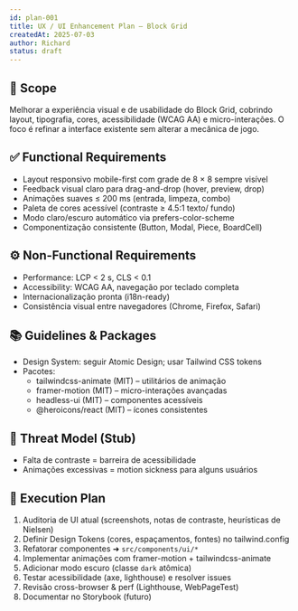 ```yaml
---
id: plan-001
title: UX / UI Enhancement Plan – Block Grid
createdAt: 2025-07-03
author: Richard
status: draft
---
```


## 🧩 Scope

Melhorar a experiência visual e de usabilidade do Block Grid, cobrindo layout, tipografia, cores, acessibilidade (WCAG AA) e micro-interações. O foco é refinar a interface existente sem alterar a mecânica de jogo.

## ✅ Functional Requirements

- Layout responsivo mobile-first com grade de 8 × 8 sempre visível
- Feedback visual claro para drag-and-drop (hover, preview, drop)
- Animações suaves ≤ 200 ms (entrada, limpeza, combo)
- Paleta de cores acessível (contraste ≥ 4.5:1 texto/ fundo)
- Modo claro/escuro automático via prefers-color-scheme
- Componentização consistente (Button, Modal, Piece, BoardCell)

## ⚙️ Non-Functional Requirements

- Performance: LCP < 2 s, CLS < 0.1
- Accessibility: WCAG AA, navegação por teclado completa
- Internacionalização pronta (i18n-ready)
- Consistência visual entre navegadores (Chrome, Firefox, Safari)

## 📚 Guidelines & Packages

- Design System: seguir Atomic Design; usar Tailwind CSS tokens
- Pacotes: 
  - tailwindcss-animate (MIT) – utilitários de animação
  - framer-motion (MIT) – micro-interações avançadas
  - headless-ui (MIT) – componentes acessíveis
  - @heroicons/react (MIT) – ícones consistentes

## 🔐 Threat Model (Stub)

- Falta de contraste = barreira de acessibilidade
- Animações excessivas = motion sickness para alguns usuários

## 🔢 Execution Plan

1. Auditoria de UI atual (screenshots, notas de contraste, heurísticas de Nielsen)
2. Definir Design Tokens (cores, espaçamentos, fontes) no tailwind.config
3. Refatorar componentes ➜ `src/components/ui/*`
4. Implementar animações com framer-motion + tailwindcss-animate
5. Adicionar modo escuro (classe `dark` atômica)
6. Testar acessibilidade (axe, lighthouse) e resolver issues
7. Revisão cross-browser & perf (Lighthouse, WebPageTest)
8. Documentar no Storybook (futuro)
